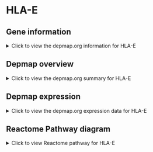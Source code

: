 <h1>HLA-E</h1>

<h2>Gene information</h2>
<details>
  <summary>Click to view the depmap.org information for HLA-E</summary>
  <iframe src="https://depmap.org/portal/gene/HLA-E?tab=about" style="border:none;width:100%;height:800px"></iframe>
</details>

<h2>Depmap overview</h2>
<details>
  <summary>Click to view the depmap.org summary for HLA-E</summary>
  <iframe src="https://depmap.org/portal/gene/HLA-E?tab=overview" style="border:none;width:100%;height:800px"></iframe>
</details>

<h2>Depmap expression</h2>
<details>
  <summary>Click to view the depmap.org expression data for HLA-E</summary>
  <iframe src="https://depmap.org/portal/gene/HLA-E?tab=characterization" style="border:none;width:100%;height:800px"></iframe>
</details>



<h2>Reactome Pathway diagram</h2>
<details>
  <summary>Click to view Reactome pathway for HLA-E</summary>
  <p>Antigen Presentation: Folding, assembly and peptide loading of class I MHC</p>
  <iframe src="https://reactome.org/PathwayBrowser/#/R-HSA-983170" style="border:none;width:100%;height:800px"></iframe>
</details>



